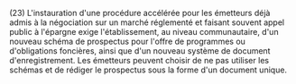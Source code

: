 (23) L'instauration d'une procédure accélérée pour les émetteurs déjà admis à la négociation sur un marché réglementé et faisant souvent appel public à l'épargne exige l'établissement, au niveau communautaire, d'un nouveau schéma de prospectus pour l'offre de programmes ou d'obligations foncières, ainsi que d'un nouveau système de document d'enregistrement. Les émetteurs peuvent choisir de ne pas utiliser les schémas et de rédiger le prospectus sous la forme d'un document unique.